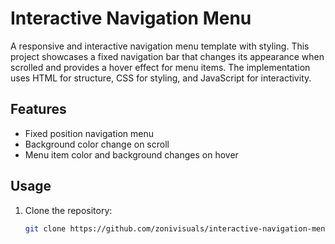 # Interactive Navigation Menu

A responsive and interactive navigation menu template with styling. This project showcases a fixed navigation bar that changes its appearance when scrolled and provides a hover effect for menu items. The implementation uses HTML for structure, CSS for styling, and JavaScript for interactivity.

## Features

- Fixed position navigation menu
- Background color change on scroll
- Menu item color and background changes on hover

## Usage

1. Clone the repository:
   ```bash
   git clone https://github.com/zonivisuals/interactive-navigation-menu.git
